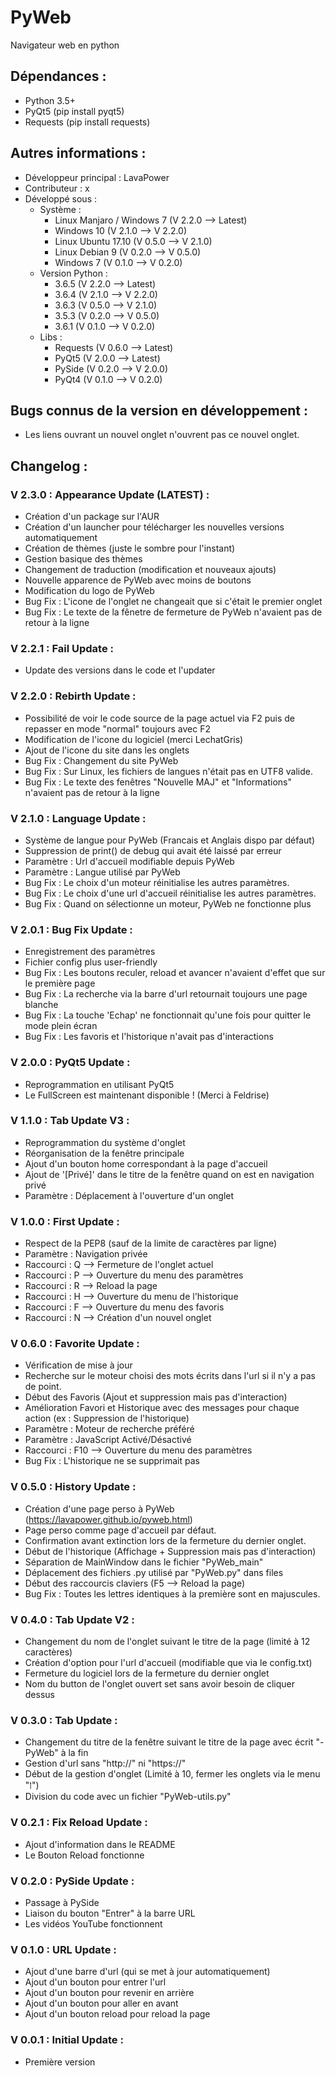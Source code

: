# PyWeb
Navigateur web en python

## Dépendances :
- Python 3.5+
- PyQt5 (pip install pyqt5)
- Requests (pip install requests)

## Autres informations :
- Développeur principal : LavaPower
- Contributeur : x
- Développé sous :
  - Système :
    - Linux Manjaro / Windows 7 (V 2.2.0 --> Latest)
    - Windows 10 (V 2.1.0 --> V 2.2.0)
    - Linux Ubuntu 17.10 (V 0.5.0 --> V 2.1.0)
    - Linux Debian 9 (V 0.2.0 --> V 0.5.0)
    - Windows 7 (V 0.1.0 --> V 0.2.0)
  - Version Python :
    - 3.6.5 (V 2.2.0 --> Latest)
    - 3.6.4 (V 2.1.0 --> V 2.2.0)
    - 3.6.3 (V 0.5.0 --> V 2.1.0)
    - 3.5.3 (V 0.2.0 --> V 0.5.0)
    - 3.6.1 (V 0.1.0 --> V 0.2.0)
  - Libs :
    - Requests (V 0.6.0 --> Latest)
    - PyQt5 (V 2.0.0 --> Latest)
    - PySide (V 0.2.0 --> V 2.0.0)
    - PyQt4 (V 0.1.0 --> V 0.2.0)

## Bugs connus de la version en développement :

- Les liens ouvrant un nouvel onglet n'ouvrent pas ce nouvel onglet.

## Changelog : 

### V 2.3.0 : Appearance Update (LATEST) :
- Création d'un package sur l'AUR
- Création d'un launcher pour télécharger les nouvelles versions automatiquement
- Création de thèmes (juste le sombre pour l'instant)
- Gestion basique des thèmes
- Changement de traduction (modification et nouveaux ajouts)
- Nouvelle apparence de PyWeb avec moins de boutons
- Modification du logo de PyWeb
- Bug Fix : L'icone de l'onglet ne changeait que si c'était le premier onglet
- Bug Fix : Le texte de la fênetre de fermeture de PyWeb n'avaient pas de retour à la ligne

### V 2.2.1 : Fail Update :
- Update des versions dans le code et l'updater

### V 2.2.0 : Rebirth Update :
- Possibilité de voir le code source de la page actuel via F2 puis de repasser en mode "normal" toujours avec F2
- Modification de l'icone du logiciel (merci LechatGris)
- Ajout de l'icone du site dans les onglets
- Bug Fix : Changement du site PyWeb
- Bug Fix : Sur Linux, les fichiers de langues n'était pas en UTF8 valide.
- Bug Fix : Le texte des fenêtres "Nouvelle MAJ" et "Informations" n'avaient pas de retour à la ligne

### V 2.1.0 : Language Update :
- Système de langue pour PyWeb (Francais et Anglais dispo par défaut)
- Suppression de print() de debug qui avait été laissé par erreur
- Paramètre : Url d'accueil modifiable depuis PyWeb
- Paramètre : Langue utilisé par PyWeb
- Bug Fix : Le choix d'un moteur réinitialise les autres paramètres.
- Bug Fix : Le choix d'une url d'accueil réinitialise les autres paramètres.
- Bug Fix : Quand on sélectionne un moteur, PyWeb ne fonctionne plus

### V 2.0.1 : Bug Fix Update :
- Enregistrement des paramètres
- Fichier config plus user-friendly
- Bug Fix : Les boutons reculer, reload et avancer n'avaient d'effet que sur le première page
- Bug Fix : La recherche via la barre d'url retournait toujours une page blanche
- Bug Fix : La touche 'Echap' ne fonctionnait qu'une fois pour quitter le mode plein écran
- Bug Fix : Les favoris et l'historique n'avait pas d'interactions

### V 2.0.0 : PyQt5 Update :
- Reprogrammation en utilisant PyQt5
- Le FullScreen est maintenant disponible ! (Merci à Feldrise)

### V 1.1.0 : Tab Update V3 :
- Reprogrammation du système d'onglet
- Réorganisation de la fenêtre principale
- Ajout d'un bouton home correspondant à la page d'accueil
- Ajout de '[Privé]' dans le titre de la fenêtre quand on est en navigation privé
- Paramètre : Déplacement à l'ouverture d'un onglet

### V 1.0.0 : First Update :
- Respect de la PEP8 (sauf de la limite de caractères par ligne)
- Paramètre : Navigation privée
- Raccourci : Q --> Fermeture de l'onglet actuel
- Raccourci : P --> Ouverture du menu des paramètres
- Raccourci : R --> Reload la page
- Raccourci : H --> Ouverture du menu de l'historique
- Raccourci : F --> Ouverture du menu des favoris
- Raccourci : N --> Création d'un nouvel onglet

### V 0.6.0 : Favorite Update :
- Vérification de mise à jour
- Recherche sur le moteur choisi des mots écrits dans l'url si il n'y a pas de point.
- Début des Favoris (Ajout et suppression mais pas d'interaction)
- Amélioration Favori et Historique avec des messages pour chaque action (ex : Suppression de l'historique)
- Paramètre : Moteur de recherche préféré
- Paramètre : JavaScript Activé/Désactivé
- Raccourci : F10 --> Ouverture du menu des paramètres
- Bug Fix : L'historique ne se supprimait pas

### V 0.5.0 : History Update :
- Création d'une page perso à PyWeb (https://lavapower.github.io/pyweb.html)
- Page perso comme page d'accueil par défaut.
- Confirmation avant extinction lors de la fermeture du dernier onglet.
- Début de l'historique (Affichage + Suppression mais pas d'interaction)
- Séparation de MainWindow dans le fichier "PyWeb_main"
- Déplacement des fichiers .py utilisé par "PyWeb.py" dans files
- Début des raccourcis claviers (F5 --> Reload la page)
- Bug Fix : Toutes les lettres identiques à la première sont en majuscules.

### V 0.4.0 : Tab Update V2 :
- Changement du nom de l'onglet suivant le titre de la page (limité à 12 caractères)
- Création d'option pour l'url d'accueil (modifiable que via le config.txt)
- Fermeture du logiciel lors de la fermeture du dernier onglet
- Nom du button de l'onglet ouvert set sans avoir besoin de cliquer dessus

### V 0.3.0 : Tab Update :
- Changement du titre de la fenêtre suivant le titre de la page avec écrit "- PyWeb" à la fin
- Gestion d'url sans "http://" ni "https://"
- Début de la gestion d'onglet (Limité à 10, fermer les onglets via le menu "⁞")
- Division du code avec un fichier "PyWeb-utils.py"

### V 0.2.1 : Fix Reload Update :
- Ajout d'information dans le README
- Le Bouton Reload fonctionne

### V 0.2.0 : PySide Update :
- Passage à PySide
- Liaison du bouton "Entrer" à la barre URL
- Les vidéos YouTube fonctionnent

### V 0.1.0 : URL Update :
- Ajout d'une barre d'url (qui se met à jour automatiquement)
- Ajout d'un bouton pour entrer l'url
- Ajout d'un bouton pour revenir en arrière
- Ajout d'un bouton pour aller en avant
- Ajout d'un bouton reload pour reload la page

### V 0.0.1 : Initial Update :
- Première version
